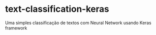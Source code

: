 # text-classification-keras
Uma simples classificação de textos com Neural Network usando Keras framework
